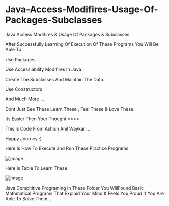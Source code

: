 # Java-Access-Modifires-Usage-Of-Packages-Subclasses
Java Access Modifires &amp; Usage Of Packages &amp; Subclasses

After Successfully Learning Of Execution Of These Programs You Will Be Able To :

Use Packages 

Use Accessiability Modifires In Java

Create The Subclasses And Maintain The Data...

Use Constructors 

And Much More ...

Dont Just See These Learn These , Feel These & Love These.

Its Easier Then Your Thought >>>>

This Is Code From Ashish Anil Waykar ...

Happy Journey :)

Here Is How To Execute and Run These Practice Programs 

![image](https://user-images.githubusercontent.com/81794601/159312172-a5cfe1ca-98e5-4010-bc31-fc180b0fc4a9.png)

Here Is Table To Learn These 

![image](https://user-images.githubusercontent.com/81794601/159320087-9564cb01-9936-4d99-bcaf-882e481ab67a.png)


Java Compititive Programing In These Folder You WillFound Basic Mathmatical Programs That Exploid Your Mind &  Feels You Proud If You Are Able To Solve Them...
